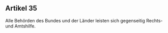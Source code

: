 ## Artikel 35

Alle Behörden des Bundes und der Länder leisten sich gegenseitig Rechts- und Amtshilfe.

